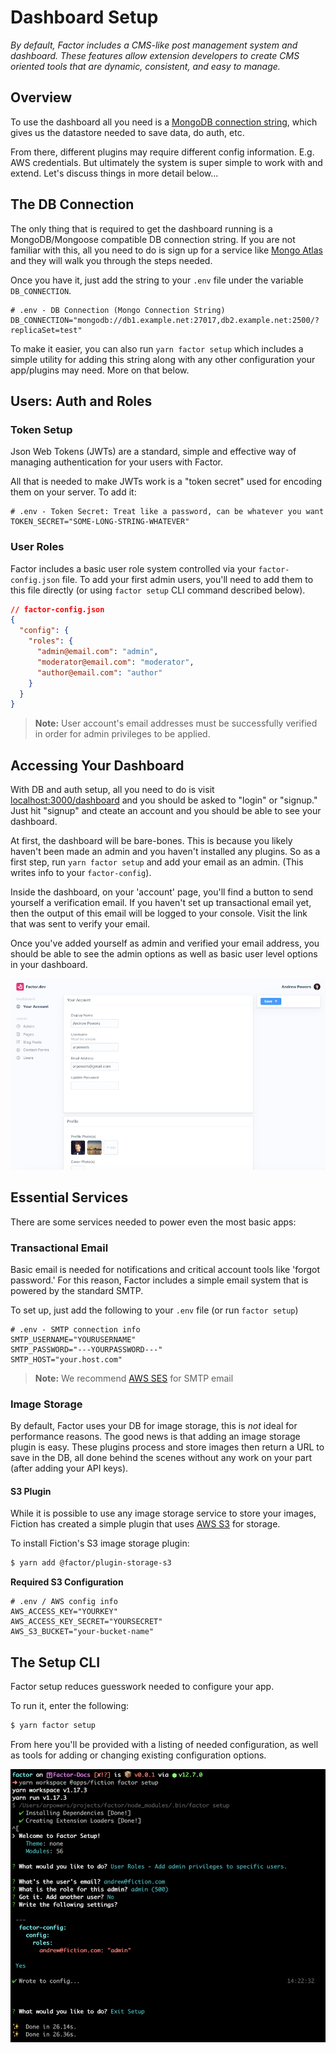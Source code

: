 # Dashboard Setup

_By default, Factor includes a CMS-like post management system and dashboard. These features allow extension developers to create CMS oriented tools that are dynamic, consistent, and easy to manage._

## Overview

To use the dashboard all you need is a [MongoDB connection string](https://docs.mongodb.com/manual/reference/connection-string/), which gives us the datastore needed to save data, do auth, etc.

From there, different plugins may require different config information. E.g. AWS credentials. But ultimately the system is super simple to work with and extend. Let's discuss things in more detail below...

## The DB Connection

The only thing that is required to get the dashboard running is a MongoDB/Mongoose compatible DB connection string. If you are not familiar with this, all you need to do is sign up for a service like [Mongo Atlas](https://www.mongodb.com/cloud/atlas) and they will walk you through the steps needed.

Once you have it, just add the string to your `.env` file under the variable `DB_CONNECTION`.

```git
# .env - DB Connection (Mongo Connection String)
DB_CONNECTION="mongodb://db1.example.net:27017,db2.example.net:2500/?replicaSet=test"
```

To make it easier, you can also run `yarn factor setup` which includes a simple utility for adding this string along with any other configuration your app/plugins may need. More on that below.

## Users: Auth and Roles

### Token Setup

Json Web Tokens (JWTs) are a standard, simple and effective way of managing authentication for your users with Factor.

All that is needed to make JWTs work is a "token secret" used for encoding them on your server. To add it:

```git
# .env - Token Secret: Treat like a password, can be whatever you want
TOKEN_SECRET="SOME-LONG-STRING-WHATEVER"
```

### User Roles

Factor includes a basic user role system controlled via your `factor-config.json` file. To add your first admin users, you'll need to add them to this file directly (or using `factor setup` CLI command described below).

```json
// factor-config.json
{
  "config": {
    "roles": {
      "admin@email.com": "admin",
      "moderator@email.com": "moderator",
      "author@email.com": "author"
    }
  }
}
```

> **Note:** User account's email addresses must be successfully verified in order for admin privileges to be applied.

## Accessing Your Dashboard

With DB and auth setup, all you need to do is visit [localhost:3000/dashboard](http://localhost:3000/dashboard) and you should be asked to "login" or "signup." Just hit "signup" and cteate an account and you should be able to see your dashboard.

At first, the dashboard will be bare-bones. This is because you likely haven't been made an admin and you haven't installed any plugins. So as a first step, run `yarn factor setup` and add your email as an admin. (This writes info to your `factor-config`).

Inside the dashboard, on your 'account' page, you'll find a button to send yourself a verification email. If you haven't set up transactional email yet, then the output of this email will be logged to your console. Visit the link that was sent to verify your email.

Once you've added yourself as admin and verified your email address, you should be able to see the admin options as well as basic user level options in your dashboard.

![Factor Dashboard](./dashboard.png)

## Essential Services

There are some services needed to power even the most basic apps:

### Transactional Email

Basic email is needed for notifications and critical account tools like 'forgot password.' For this reason, Factor includes a simple email system that is powered by the standard SMTP.

To set up, just add the following to your `.env` file (or run `factor setup`)

```git
# .env - SMTP connection info
SMTP_USERNAME="YOURUSERNAME"
SMTP_PASSWORD="---YOURPASSWORD---"
SMTP_HOST="your.host.com"

```

> **Note:** We recommend [AWS SES](https://aws.amazon.com/ses/) for SMTP email

### Image Storage

By default, Factor uses your DB for image storage, this is _not_ ideal for performance reasons. The good news is that adding an image storage plugin is easy. These plugins process and store images then return a URL to save in the DB, all done behind the scenes without any work on your part (after adding your API keys).

#### S3 Plugin

While it is possible to use any image storage service to store your images, Fiction has created a simple plugin that uses [AWS S3](https://aws.amazon.com/s3/) for storage.

To install Fiction's S3 image storage plugin:

```bash
$ yarn add @factor/plugin-storage-s3
```

**Required S3 Configuration**

```git
# .env / AWS config info
AWS_ACCESS_KEY="YOURKEY"
AWS_ACCESS_KEY_SECRET="YOURSECRET"
AWS_S3_BUCKET="your-bucket-name"
```

## The Setup CLI

Factor setup reduces guesswork needed to configure your app.

To run it, enter the following:

```bash
$ yarn factor setup
```

From here you'll be provided with a listing of needed configuration, as well as tools for adding or changing existing configuration options.

![Factor Setup](./factor-setup.png)
